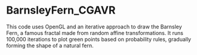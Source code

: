 # BarnsleyFern_CGAVR
This code uses OpenGL and an iterative approach to draw the Barnsley Fern, a famous fractal made from random affine transformations. It runs 100,000 iterations to plot green points based on probability rules, gradually forming the shape of a natural fern.
